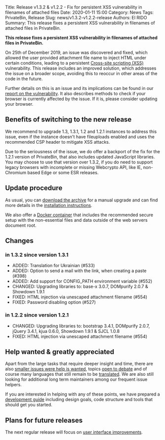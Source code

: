 Title: Release v1.3.2 & v1.2.2 - Fix for persistent XSS vulnerability in filenames of attached files
Date: 2020-01-11 15:00
Category: News
Tags: PrivateBin, Release
Slug: news/v1.3.2-v1.2.2-release
Authors: El RIDO
Summary: This release fixes a persistent XSS vulnerability in filenames of attached files in PrivateBin.

**This release fixes a persistent XSS vulnerability in filenames of attached files in PrivateBin.**

On 25th of December 2019, an issue was discovered and fixed, which allowed the user provided attachment file name to inject HTML under certain conditions, leading to a persistent [Cross-site scripting (XSS)](https://en.wikipedia.org/wiki/Cross-site_scripting) vulnerability. This release includes an improved solution, which addresses the issue on a broader scope, avoiding this to reoccur in other areas of the code in the future.

Further details on this is an issue and its implications can be found in our [report on the vulnerability](https://privatebin.info/reports/vulnerability-2020-01-11.html). It also describes methods to check if your browser is currently affected by the issue. If it is, please consider updating your browser.

## Benefits of switching to the new release

We recommend to upgrade 1.3, 1.3.1, 1.2 and 1.2.1 instances to address this issue, even if the instance doesn't have fileuploads enabled and uses the recommended CSP header to mitigate XSS attacks.

Due to the seriousness of the issue, we do offer a backport of the fix for the 1.2.1 version of PrivateBin, that also includes updated JavaScript libraries. You may choose to use that version over 1.3.2, if you do need to support legacy browsers with incomplete or missing Webcrypto API, like IE, non-Chromium based Edge or some ESR releases.

## Update procedure

As usual, you can [download the archive](https://github.com/PrivateBin/PrivateBin/releases/latest) for a manual upgrade and can find more details in the [installation instructions](https://github.com/PrivateBin/PrivateBin/blob/master/doc/Installation.md#installation).

We also offer a [Docker container](https://hub.docker.com/r/privatebin/nginx-fpm-alpine/) that includes the recommended secure setup with the non-essential files and data outside of the web servers document root.

## Changes

### in 1.3.2 since version 1.3.1

* ADDED: Translation for Ukrainian (#533)
* ADDED: Option to send a mail with the link, when creating a paste (#398)
* ADDED: Add support for CONFIG_PATH environment variable (#552)
* CHANGED: Upgrading libraries to: base-x 3.0.7, DOMpurify 2.0.7 & Showdown 1.9.1
* FIXED: HTML injection via unescaped attachment filename (#554)
* FIXED: Password disabling option (#527)

### in 1.2.2 since version 1.2.1

* CHANGED: Upgrading libraries to: bootstrap 3.4.1, DOMpurify 2.0.7, jQuery 3.4.1, kjua 0.6.0, Showdown 1.9.1 & SJCL 1.0.8
* FIXED: HTML injection via unescaped attachment filename (#554)

## Help wanted & greatly appreciated

Apart from the large tasks that require deeper insight and time, there are also [smaller issues were help is wanted](https://github.com/PrivateBin/PrivateBin/issues?q=is%3Aopen+is%3Aissue+label%3A%22help+wanted%22), topics [open to debate](https://github.com/PrivateBin/PrivateBin/issues?utf8=%E2%9C%93&q=is%3Aopen+is%3Aissue+label%3A%22discuss+me%22+) and of course many languages that still remain to be [translated](https://github.com/PrivateBin/PrivateBin/wiki/Translation). We are also still looking for additional long term maintainers among our frequent issue helpers.

If you are interested in helping with any of these points, we have prepared a [development guide](https://github.com/PrivateBin/PrivateBin/wiki/Development) including design goals, code structure and tools that should get you started.

## Plans for future releases

The next regular release will focus on [user interface improvements](https://github.com/PrivateBin/PrivateBin/milestone/6).


